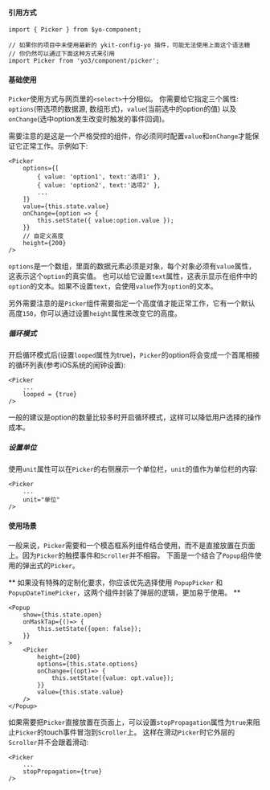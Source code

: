 #### 引用方式

```
import { Picker } from $yo-component;

// 如果你的项目中未使用最新的 ykit-config-yo 插件，可能无法使用上面这个语法糖
// 你仍然可以通过下面这种方式来引用
import Picker from 'yo3/component/picker';
```

#### 基础使用

`Picker`使用方式与网页里的`<select>`十分相似。 你需要给它指定三个属性: `options`(带选项的数据源, 数组形式)，`value`(当前选中的option的值)
以及`onChange`(选中option发生改变时触发的事件回调)。

需要注意的是这是一个严格受控的组件，你必须同时配置`value`和`onChange`才能保证它正常工作。示例如下:

```
<Picker
    options={[
        { value: 'option1', text:'选项1' },
        { value: 'option2', text:'选项2' },
        ...
    ]}
    value={this.state.value}
    onChange={option => {
        this.setState({ value:option.value });
    }}
    // 自定义高度
    height={200}
/>
```

`options`是一个数组，里面的数据元素必须是对象，每个对象必须有`value`属性，这表示这个`option`的真实值。
也可以给它设置`text`属性，这表示显示在组件中的`option`的文本。如果不设置`text`，会使用`value`作为`option`的文本。

另外需要注意的是`Picker`组件需要指定一个高度值才能正常工作，它有一个默认高度`150`，你可以通过设置`height`属性来改变它的高度。

##### 循环模式

开启循环模式后(设置`looped`属性为true)，`Picker`的option将会变成一个首尾相接的循环列表(参考iOS系统的闹钟设置):

```
<Picker
    ...
    looped = {true}
/>
```

一般的建议是option的数量比较多时开启循环模式，这样可以降低用户选择的操作成本。

##### 设置单位

使用`unit`属性可以在`Picker`的右侧展示一个单位栏，`unit`的值作为单位栏的内容:

```
<Picker
    ...
    unit="单位"
/>
```

#### 使用场景

一般来说，`Picker`需要和一个模态框系列组件结合使用，而不是直接放置在页面上。因为`Picker`的触摸事件和`Scroller`并不相容。
下面是一个结合了`Popup`组件使用的弹出式的`Picker`。

** 如果没有特殊的定制化要求，你应该优先选择使用 `PopupPicker` 和 `PopupDateTimePicker`，这两个组件封装了弹层的逻辑，更加易于使用。 **

```
<Popup
    show={this.state.open}
    onMaskTap={()=> {
        this.setState({open: false});
    }}
>
    <Picker
        height={200}
        options={this.state.options}
        onChange={(opt)=> {
            this.setState({value: opt.value});
        }}
        value={this.state.value}
    />
</Popup>
```

如果需要把`Picker`直接放置在页面上，可以设置`stopPropagation`属性为`true`来阻止`Picker`的touch事件冒泡到`Scroller`上。
这样在滑动`Picker`时它外层的`Scroller`并不会跟着滑动:

```
<Picker
    ...
    stopPropagation={true}
/>
```

